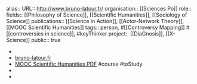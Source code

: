 alias::
URL:: http://www.bruno-latour.fr/
organisation:: [[Sciences Po]] 
role::
fields:: [[Philosophy of Science]], [[Scientific Humanities]], [[Sociology of Science]] 
publications:: [[Science in Action]], [[Actor-Network Theory]], [[MOOC Scientific Humanities]] 
tags:: person, #[[Controversy Mapping]] #[[controversies in science]], #keyThinker 
project:: [[DiaGnosis]], [[X-Science]] 
public:: true

-
- [bruno-latour.fr](http://www.bruno-latour.fr/)
- [MOOC Scientific Humanities PDF](http://www.bruno-latour.fr/sites/default/files/downloads/Scientific%20Humanities%20MOOC.pdf) #course #toStudy
-
-